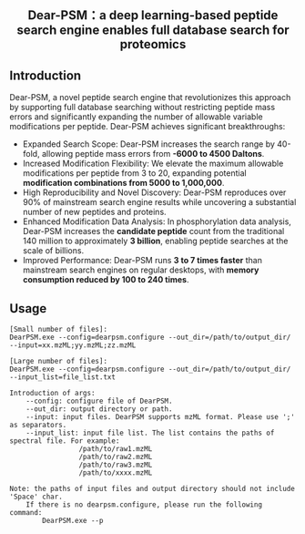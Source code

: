 ## <p align="center">Dear-PSM：a deep learning-based peptide search engine enables full database search for proteomics</p> 

## Introduction
Dear-PSM, a novel peptide search engine that revolutionizes this approach by supporting full database searching without restricting peptide mass errors and significantly expanding the number of allowable variable modifications per peptide.
Dear-PSM achieves significant breakthroughs:
- Expanded Search Scope: Dear-PSM increases the search range by 40-fold, allowing peptide mass errors from **-6000 to 4500 Daltons**.
- Increased Modification Flexibility: We elevate the maximum allowable modifications per peptide from 3 to 20, expanding potential **modification combinations from 5000 to 1,000,000**.
- High Reproducibility and Novel Discovery: Dear-PSM reproduces over 90% of mainstream search engine results while uncovering a substantial number of new peptides and proteins.
- Enhanced Modification Data Analysis: In phosphorylation data analysis, Dear-PSM increases the **candidate peptide** count from the traditional 140 million to approximately **3 billion**, enabling peptide searches at the scale of billions.
- Improved Performance: Dear-PSM runs **3 to 7 times faster** than mainstream search engines on regular desktops, with **memory consumption reduced by 100 to 240 times**.

## Usage
```
[Small number of files]: 
DearPSM.exe --config=dearpsm.configure --out_dir=/path/to/output_dir/ --input=xx.mzML;yy.mzML;zz.mzML

[Large number of files]:
DearPSM.exe --config=dearpsm.configure --out_dir=/path/to/output_dir/ --input_list=file_list.txt

Introduction of args:
    --config: configure file of DearPSM.
    --out_dir: output directory or path.
    --input: input files. DearPSM supports mzML format. Please use ';' as separators.
    --input_list: input file list. The list contains the paths of spectral file. For example:
                 /path/to/raw1.mzML
                 /path/to/raw2.mzML
                 /path/to/raw3.mzML
                 /path/to/xxxx.mzML

Note: the paths of input files and output directory should not include 'Space' char.
    If there is no dearpsm.configure, please run the following command:
        DearPSM.exe --p
```

